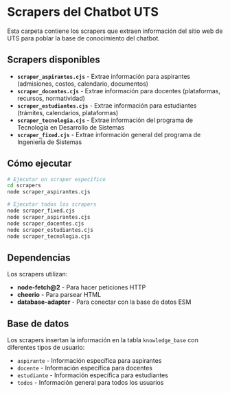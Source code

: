 # Scrapers del Chatbot UTS

Esta carpeta contiene los scrapers que extraen información del sitio web de UTS para poblar la base de conocimiento del chatbot.

## Scrapers disponibles

- **`scraper_aspirantes.cjs`** - Extrae información para aspirantes (admisiones, costos, calendario, documentos)
- **`scraper_docentes.cjs`** - Extrae información para docentes (plataformas, recursos, normatividad)
- **`scraper_estudiantes.cjs`** - Extrae información para estudiantes (trámites, calendarios, plataformas)
- **`scraper_tecnologia.cjs`** - Extrae información del programa de Tecnología en Desarrollo de Sistemas
- **`scraper_fixed.cjs`** - Extrae información general del programa de Ingeniería de Sistemas

## Cómo ejecutar

```bash
# Ejecutar un scraper específico
cd scrapers
node scraper_aspirantes.cjs

# Ejecutar todos los scrapers
node scraper_fixed.cjs
node scraper_aspirantes.cjs
node scraper_docentes.cjs
node scraper_estudiantes.cjs
node scraper_tecnologia.cjs
```

## Dependencias

Los scrapers utilizan:
- **node-fetch@2** - Para hacer peticiones HTTP
- **cheerio** - Para parsear HTML
- **database-adapter** - Para conectar con la base de datos ESM

## Base de datos

Los scrapers insertan la información en la tabla `knowledge_base` con diferentes tipos de usuario:
- `aspirante` - Información específica para aspirantes
- `docente` - Información específica para docentes  
- `estudiante` - Información específica para estudiantes
- `todos` - Información general para todos los usuarios
